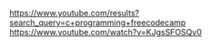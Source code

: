 https://www.youtube.com/results?search_query=c+programming+freecodecamp
https://www.youtube.com/watch?v=KJgsSFOSQv0

